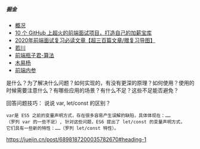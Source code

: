 ##### 掘金
- [概况](https://juejin.cn/post/6898187200035782670#heading-1)
- [10 个 GitHub 上超火的前端面试项目，打造自己的加薪宝库](https://juejin.cn/post/6895752757534261256)
- [2020年前端面试复习必读文章【超三百篇文章/赠复习导图】](https://juejin.cn/post/6844904116339261447#heading-50)
- [若川](https://github.com/lxchuan12)
- [前端瓶子君-算法](https://github.com/sisterAn/JavaScript-Algorithms)
- [木易杨](https://muyiy.cn/question/)
- [前端内参](https://coffe1891.gitbook.io/frontend-hard-mode-interview/0/0.1.1)

是什么？为了解决什么问题？如何实现的，有没有更深的原理？如何使用？使用的时候需要注意什么？有哪些应用的场景？有什么不足？这些不足能否避免？

回答问题技巧：
说说 var, let/const 的区别？
```
var是 ES5 之前的变量声明方式，存在很多容易产生误解的缺陷，具体体现在：……
（罗列 var 的一些不足）, 针对这些问题，ES6 提出了 let/const 的变量声明方式，
它们具有一些新的特性：……（罗列 let/const 特性）。
```

https://juejin.cn/post/6898187200035782670#heading-1